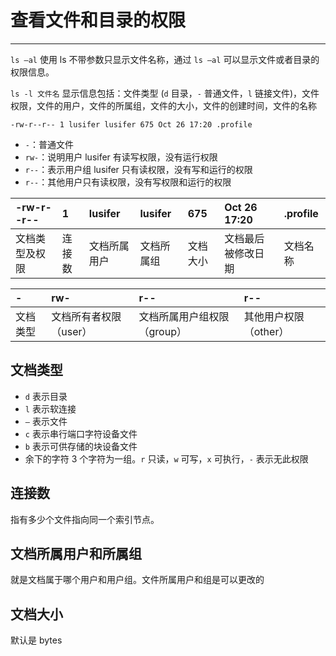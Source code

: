 # 查看文件和目录的权限

---

`ls –al` 使用 ls 不带参数只显示文件名称，通过 `ls –al` 可以显示文件或者目录的权限信息。

`ls -l 文件名` 显示信息包括：文件类型 (`d` 目录，`-` 普通文件，`l` 链接文件)，文件权限，文件的用户，文件的所属组，文件的大小，文件的创建时间，文件的名称

`-rw-r--r-- 1 lusifer lusifer 675 Oct 26 17:20 .profile`

* `-`：普通文件
* `rw-`：说明用户 lusifer 有读写权限，没有运行权限
* `r--`：表示用户组 lusifer 只有读权限，没有写和运行的权限
* `r--`：其他用户只有读权限，没有写权限和运行的权限

| -rw-r--r-- | 1 | lusifer | lusifer | 675 | Oct 26 17:20 | .profile |
| :--- | :--- | :--- | :--- | :--- | :--- | :--- |
| 文档类型及权限 | 连接数 | 文档所属用户 | 文档所属组 | 文档大小 | 文档最后被修改日期 | 文档名称 |

| - | rw- | r-- | r-- |
| :--- | :--- | :--- | :--- |
| 文档类型 | 文档所有者权限（user） | 文档所属用户组权限（group） | 其他用户权限（other） |

## 文档类型

* `d` 表示目录 
* `l` 表示软连接
* `–` 表示文件
* `c` 表示串行端口字符设备文件
* `b` 表示可供存储的块设备文件
* 余下的字符 3 个字符为一组。`r` 只读，`w` 可写，`x` 可执行，`-` 表示无此权限

## 连接数

指有多少个文件指向同一个索引节点。

## 文档所属用户和所属组

就是文档属于哪个用户和用户组。文件所属用户和组是可以更改的

## 文档大小

默认是 bytes